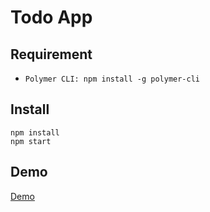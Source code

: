# Todo App
## Requirement
- `Polymer CLI: npm install -g polymer-cli`

## Install
```
npm install
npm start
```

## Demo
[Demo](https://todo-app-wc.netlify.com/)